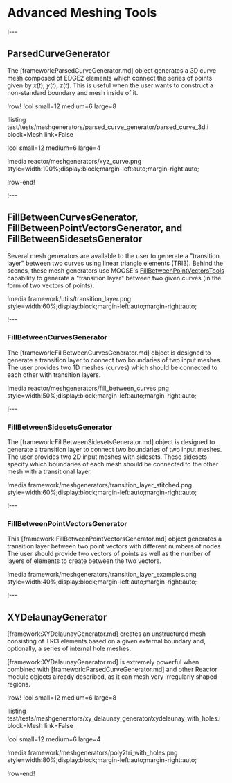 # Advanced Meshing Tools

!---

## ParsedCurveGenerator

The [framework:ParsedCurveGenerator.md] object generates a 3D curve mesh composed of EDGE2 elements which connect the series of points given by $x(t)$, $y(t)$, $z(t)$. This is useful when the user wants to construct a non-standard boundary and mesh inside of it.

!row!
!col small=12 medium=6 large=8

!listing test/tests/meshgenerators/parsed_curve_generator/parsed_curve_3d.i
         block=Mesh
         link=False

!col small=12 medium=6 large=4

!media reactor/meshgenerators/xyz_curve.png
       style=width:100%;display:block;margin-left:auto;margin-right:auto;

!row-end!

!---

## FillBetweenCurvesGenerator, FillBetweenPointVectorsGenerator, and FillBetweenSidesetsGenerator

Several mesh generators are available to the user to generate a "transition layer" between two curves using linear triangle elements (TRI3). Behind the scenes, these mesh generators use MOOSE's [FillBetweenPointVectorsTools](framework:FillBetweenPointVectorsTools.md) capability to generate a "transition layer" between two given curves (in the form of two vectors of points).

!media framework/utils/transition_layer.png
       style=width:60%;display:block;margin-left:auto;margin-right:auto;

!---

### FillBetweenCurvesGenerator

The [framework:FillBetweenCurvesGenerator.md] object is designed to generate a transition layer to connect two boundaries of two input meshes. The user provides two 1D meshes (curves) which should be connected to each other with transition layers.

!media reactor/meshgenerators/fill_between_curves.png
       style=width:50%;display:block;margin-left:auto;margin-right:auto;

!---

### FillBetweenSidesetsGenerator

The [framework:FillBetweenSidesetsGenerator.md] object is designed to generate a transition layer to connect two boundaries of two input meshes. The user provides two 2D input meshes with sidesets. These sidesets specify which boundaries of each mesh should be connected to the other mesh with a transitional layer.

!media framework/meshgenerators/transition_layer_stitched.png
       style=width:60%;display:block;margin-left:auto;margin-right:auto;

!---

### FillBetweenPointVectorsGenerator

This [framework:FillBetweenPointVectorsGenerator.md] object generates a transition layer between two point vectors with different numbers of nodes. The user should provide two vectors of points as well as the number of layers of elements to create between the two vectors.

!media framework/meshgenerators/transition_layer_examples.png
       style=width:40%;display:block;margin-left:auto;margin-right:auto;

!---

## XYDelaunayGenerator

[framework:XYDelaunayGenerator.md] creates an unstructured mesh consisting of TRI3 elements based on a given external boundary and, optionally, a series of internal hole meshes.

[framework:XYDelaunayGenerator.md] is extremely powerful when combined with [framework:ParsedCurveGenerator.md] and other Reactor module objects already described, as it can mesh very irregularly shaped regions.

!row!
!col small=12 medium=6 large=8

!listing test/tests/meshgenerators/xy_delaunay_generator/xydelaunay_with_holes.i
         block=Mesh
         link=False

!col small=12 medium=6 large=4

!media framework/meshgenerators/poly2tri_with_holes.png
       style=width:80%;display:block;margin-left:auto;margin-right:auto;

!row-end!
